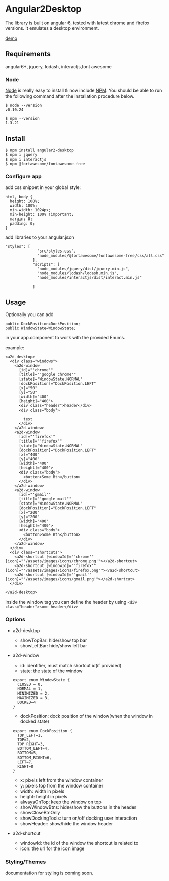 # Angular2Desktop

The library is built on angular 6, tested with latest chrome and firefox versions.
It emulates a desktop environment.

[demo](http://groovybytes.at:9000/)

## Requirements

angular6+, jquery, lodash, interactjs,font awesome

### Node

[Node](http://nodejs.org/) is really easy to install & now include [NPM](https://npmjs.org/).
You should be able to run the following command after the installation procedure
below.

    $ node --version
    v0.10.24

    $ npm --version
    1.3.21


## Install

    $ npm install angular2-desktop
    $ npm i jquery
    $ npm i interactjs
    $ npm @fortawesome/fontawesome-free

### Configure app

add css snippet in your global style:
```
html, body {
  height: 100%;
  width: 100%;
  min-width: 1024px;
  min-height: 100% !important;
  margin: 0;
  padding: 0;
}

```

add libraries to your angular.json

```
"styles": [
              "src/styles.css",
              "node_modules/@fortawesome/fontawesome-free/css/all.css"
            ],
            "scripts": [
              "node_modules/jquery/dist/jquery.min.js",
              "node_modules/lodash/lodash.min.js",
              "node_modules/interactjs/dist/interact.min.js"
    
            ]
```

## Usage


 Optionally you can add 
  ```
  public DockPosition=DockPosition;
  public WindowState=WindowState;
   ```
   in your app.component to work with the provided Enums.
   
 example:
   ```
   <a2d-desktop>
     <div class="windows">
       <a2d-window
         [id]="'chrome'"
         [title]="'google chrome'"
         [state]="WindowState.NORMAL"
         [dockPosition]="DockPosition.LEFT"
         [x]="50"
         [y]="50"
         [width]="400"
         [height]="400">
         <div class="header">header</div>
         <div class="body">
   
           test
         </div>
       </a2d-window>
       <a2d-window
         [id]="'firefox'"
         [title]="'firefox'"
         [state]="WindowState.NORMAL"
         [dockPosition]="DockPosition.LEFT"
         [x]="400"
         [y]="400"
         [width]="400"
         [height]="400">
         <div class="body">
           <button>Some Btn</button>
         </div>
       </a2d-window>
       <a2d-window
         [id]="'gmail'"
         [title]="'google mail'"
         [state]="WindowState.NORMAL"
         [dockPosition]="DockPosition.LEFT"
         [x]="200"
         [y]="200"
         [width]="400"
         [height]="400">
         <div class="body">
           <button>Some Btn</button>
         </div>
       </a2d-window>
     </div>
     <div class="shortcuts">
       <a2d-shortcut [windowId]="'chrome'" [icon]="'/assets/images/icons/chrome.png'"></a2d-shortcut>
       <a2d-shortcut [windowId]="'firefox'" [icon]="'/assets/images/icons/firefox.png'"></a2d-shortcut>
       <a2d-shortcut [windowId]="'gmail'" [icon]="'/assets/images/icons/gmail.png'"></a2d-shortcut>
     </div>
   
   </a2d-desktop>
   
   ```
   
   inside the window tag you can define the header by using
    ```<div class="header">some header</div> ```

### Options

  - a2d-desktop
    - showTopBar: hide/show top bar
    - showLeftBar: hide/show left bar

  - a2d-window
    - id: identifier, must match shortcut id(if provided)
    - state: the state of the window
    ```
    export enum WindowState {
      CLOSED = 0,
      NORMAL = 1,
      MINIMIZED = 2,
      MAXIMIZED = 3,
      DOCKED=4
    }
    ```
    
    - dockPosition: dock position of the window(when the window in docked state)
 
    ```
    export enum DockPosition {
      TOP_LEFT=1,
      TOP=2,
      TOP_RIGHT=3,
      BOTTOM_LEFT=4,
      BOTTOM=5,
      BOTTOM_RIGHT=6,
      LEFT=7,
      RIGHT=8
    }

    ```
    - x: pixels left from the window container
    - y: pixels top from the window container
    - width: width in pixels
    - height: height in pixels
    - alwaysOnTop: keep the window on top
    - showWindowBtns: hide/show the buttons in the header
    - showCloseBtnOnly
    - showDockingTools: turn on/off docking user interaction
    - showHeader: show/hide the window header
    
   - a2d-shortcut
     - windowId: the id of the window the shortcut is related to
     - icon: the url for the icon image


### Styling/Themes

documentation for styling is coming soon. 

